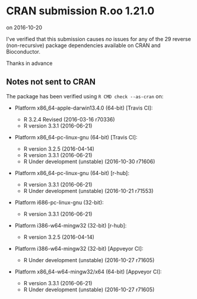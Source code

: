 # CRAN submission R.oo 1.21.0
on 2016-10-20

I've verified that this submission causes *no* issues for
any of the 29 reverse (non-recursive) package dependencies
available on CRAN and Bioconductor.

Thanks in advance


## Notes not sent to CRAN
The package has been verified using `R CMD check --as-cran` on:

* Platform x86_64-apple-darwin13.4.0 (64-bit) [Travis CI]:
  - R 3.2.4 Revised (2016-03-16 r70336)
  - R version 3.3.1 (2016-06-21)
  
* Platform x86_64-pc-linux-gnu (64-bit) [Travis CI]:
  - R version 3.2.5 (2016-04-14)
  - R version 3.3.1 (2016-06-21)
  - R Under development (unstable) (2016-10-30 r71606)

* Platform x86_64-pc-linux-gnu (64-bit) [r-hub]:
  - R version 3.3.1 (2016-06-21)
  - R Under development (unstable) (2016-10-21 r71553)

* Platform i686-pc-linux-gnu (32-bit):
  - R version 3.3.1 (2016-06-21)

* Platform i386-w64-mingw32 (32-bit) [r-hub]:
  - R version 3.2.5 (2016-04-14)

* Platform i386-w64-mingw32 (32-bit) [Appveyor CI]:
  - R Under development (unstable) (2016-10-27 r71605)

* Platform x86_64-w64-mingw32/x64 (64-bit) [Appveyor CI]:
  - R version 3.3.1 (2016-06-21)
  - R Under development (unstable) (2016-10-27 r71605)
